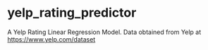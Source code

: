 # yelp_rating_predictor
A Yelp Rating Linear Regression Model. Data obtained from Yelp at https://www.yelp.com/dataset
